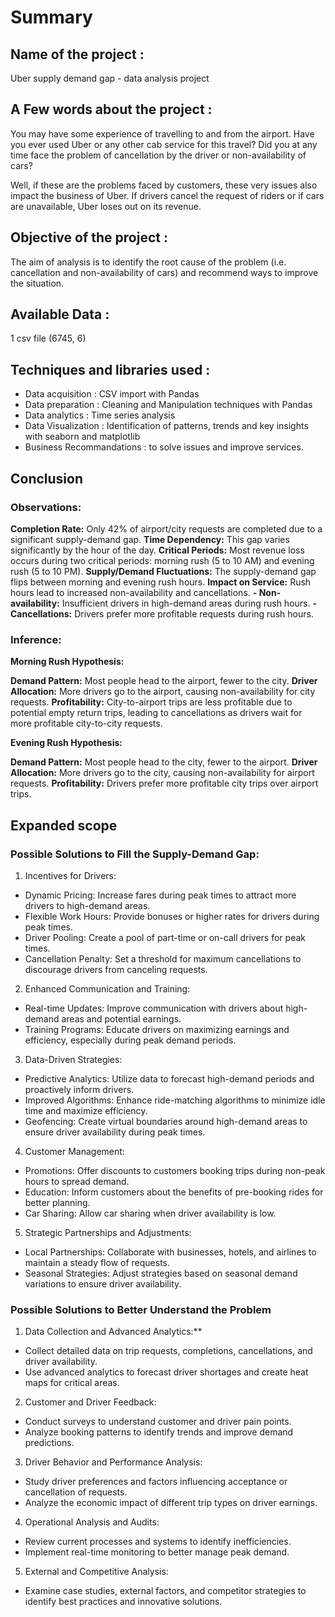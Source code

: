 # Summary 

## Name of the project : 
Uber supply demand gap - data analysis project

## A Few words about the project : 
You may have some experience of travelling to and from the airport. Have you ever used Uber or any other cab service for this travel? Did you at any time face the problem of cancellation by the driver or non-availability of cars?

Well, if these are the problems faced by customers, these very issues also impact the business of Uber. If drivers cancel the request of riders or if cars are unavailable, Uber loses out on its revenue.

## Objective of the project : 
The aim of analysis is to identify the root cause of the problem (i.e. cancellation and non-availability of cars) and recommend ways to improve the situation.

## Available Data : 
1 csv file (6745, 6)

## Techniques and libraries used : 
- Data acquisition : CSV import with Pandas
- Data preparation : Cleaning and Manipulation techniques with Pandas
- Data analytics : Time series analysis
- Data Visualization : Identification of patterns, trends and key insights with seaborn and matplotlib
- Business Recommandations : to solve issues and improve services.   


## Conclusion


### Observations:

**Completion Rate:** Only 42% of airport/city requests are completed due to a significant supply-demand gap.
**Time Dependency:** This gap varies significantly by the hour of the day.
**Critical Periods:** Most revenue loss occurs during two critical periods: morning rush (5 to 10 AM) and evening rush (5 to 10 PM).
**Supply/Demand Fluctuations:** The supply-demand gap flips between morning and evening rush hours.
**Impact on Service:** Rush hours lead to increased non-availability and cancellations.
  **- Non-availability:** Insufficient drivers in high-demand areas during rush hours.
  **- Cancellations:** Drivers prefer more profitable requests during rush hours.

### Inference:

**Morning Rush Hypothesis:**

**Demand Pattern:** Most people head to the airport, fewer to the city.
**Driver Allocation:** More drivers go to the airport, causing non-availability for city requests.
**Profitability:** City-to-airport trips are less profitable due to potential empty return trips, leading to cancellations as drivers wait for more profitable city-to-city requests.

**Evening Rush Hypothesis:**

**Demand Pattern:** Most people head to the city, fewer to the airport.
**Driver Allocation:** More drivers go to the city, causing non-availability for airport requests.
**Profitability:** Drivers prefer more profitable city trips over airport trips.


## Expanded scope

### Possible Solutions to Fill the Supply-Demand Gap:

1) Incentives for Drivers:

- Dynamic Pricing: Increase fares during peak times to attract more drivers to high-demand areas.
- Flexible Work Hours: Provide bonuses or higher rates for drivers during peak times.
- Driver Pooling: Create a pool of part-time or on-call drivers for peak times.
- Cancellation Penalty: Set a threshold for maximum cancellations to discourage drivers from canceling requests.

2) Enhanced Communication and Training:

- Real-time Updates: Improve communication with drivers about high-demand areas and potential earnings.
- Training Programs: Educate drivers on maximizing earnings and efficiency, especially during peak demand periods.

3) Data-Driven Strategies:

- Predictive Analytics: Utilize data to forecast high-demand periods and proactively inform drivers.
- Improved Algorithms: Enhance ride-matching algorithms to minimize idle time and maximize efficiency.
- Geofencing: Create virtual boundaries around high-demand areas to ensure driver availability during peak times.

4) Customer Management:

- Promotions: Offer discounts to customers booking trips during non-peak hours to spread demand.
- Education: Inform customers about the benefits of pre-booking rides for better planning.
- Car Sharing: Allow car sharing when driver availability is low.

5) Strategic Partnerships and Adjustments:

- Local Partnerships: Collaborate with businesses, hotels, and airlines to maintain a steady flow of requests.
- Seasonal Strategies: Adjust strategies based on seasonal demand variations to ensure driver availability.


### Possible Solutions to Better Understand the Problem

1) Data Collection and Advanced Analytics:**

- Collect detailed data on trip requests, completions, cancellations, and driver availability.
- Use advanced analytics to forecast driver shortages and create heat maps for critical areas.

2) Customer and Driver Feedback:

- Conduct surveys to understand customer and driver pain points.
- Analyze booking patterns to identify trends and improve demand predictions.

3) Driver Behavior and Performance Analysis:

- Study driver preferences and factors influencing acceptance or cancellation of requests.
- Analyze the economic impact of different trip types on driver earnings.

4) Operational Analysis and Audits:

- Review current processes and systems to identify inefficiencies.
- Implement real-time monitoring to better manage peak demand.

5) External and Competitive Analysis:

- Examine case studies, external factors, and competitor strategies to identify best practices and innovative solutions.

